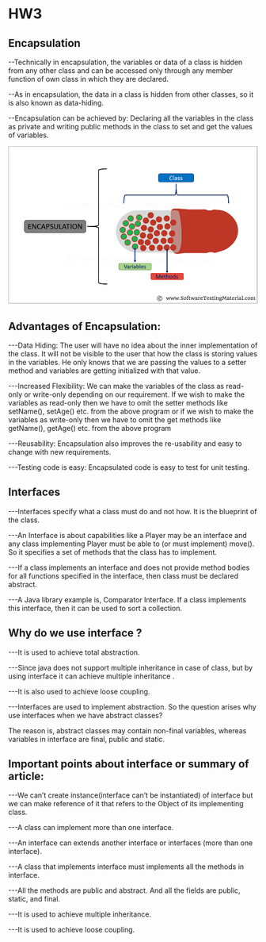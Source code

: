 # HW3

## **Encapsulation**

--Technically in encapsulation, the variables or data of a class is hidden from any other class and can be accessed only through any member function of own class in which they are declared.

--As in encapsulation, the data in a class is hidden from other classes, so it is also known as data-hiding.

--Encapsulation can be achieved by: Declaring all the variables in the class as private and writing public methods in the class to set and get the values of variables.

![GitHub Logo](Encapsulation.png)

## **Advantages of Encapsulation:**

---Data Hiding: The user will have no idea about the inner implementation of the class. It will not be visible to the user that how the class is storing values in the variables. He only knows that we are passing the values to a setter method and variables are getting initialized with that value.

---Increased Flexibility: We can make the variables of the class as read-only or write-only depending on our requirement. If we wish to make the variables as read-only then we have to omit the setter methods like setName(), setAge() etc. from the above program or if we wish to make the variables as write-only then we have to omit the get methods like getName(), getAge() etc. from the above program

---Reusability: Encapsulation also improves the re-usability and easy to change with new requirements.

---Testing code is easy: Encapsulated code is easy to test for unit testing.

## **Interfaces**


---Interfaces specify what a class must do and not how. It is the blueprint of the class.

---An Interface is about capabilities like a Player may be an interface and any class implementing Player must be able to (or must implement) move(). So it specifies a set of methods that the class has to implement.

---If a class implements an interface and does not provide method bodies for all functions specified in the interface, then class must be declared abstract.

---A Java library example is, Comparator Interface. If a class implements this interface, then it can be used to sort a collection.

## **Why do we use interface ?**

---It is used to achieve total abstraction.

---Since java does not support multiple inheritance in case of class, but by using interface it can achieve multiple inheritance .

---It is also used to achieve loose coupling.

---Interfaces are used to implement abstraction. So the question arises why use interfaces when we have abstract classes?

The reason is, abstract classes may contain non-final variables, whereas variables in interface are final, public and static. 

## **Important points about interface or summary of article:**

---We can’t create instance(interface can’t be instantiated) of interface but we can make reference of it that refers to the Object of its implementing class.

---A class can implement more than one interface.

---An interface can extends another interface or interfaces (more than one interface).

---A class that implements interface must implements all the methods in interface.

---All the methods are public and abstract. And all the fields are public, static, and final.

---It is used to achieve multiple inheritance.

---It is used to achieve loose coupling.
